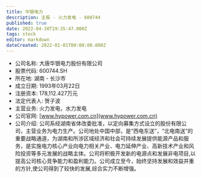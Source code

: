 ```yaml
---
title: 华银电力
description: 主板 - 火力发电 - 600744
published: true
date: 2022-04-30T19:35:47.000Z
tags: stock
editor: markdown
dateCreated: 2022-01-01T00:00:00.000Z
---
```


- 公司名称: 大唐华银电力股份有限公司
- 股票代码: 600744.SH
- 所在地: 湖南 - 长沙市
- 成立日期: 1993年03月22日
- 注册资本: 178,112.427万元
- 法定代表人: 贺子波
- 主营业务: 火力发电，水力发电
- 公司官网: [www.hypower.com.cn](www.hypower.com.cn)
- 公司介绍: 公司系经湖南省体改委批准，以定向募集方式设立的股份有限公司，主营业务为电力生产。公司地处中国中部，是“西电东送”，“北电南送”的重要战略通道，为湖南和所涉区域经济和社会可持续发展提供能源产品和服务，是实施电力核心产业向电力相关产业、电力延伸产业、高新技术产业和风险投资等多元发展的战略主体。公司将积极开发新的电源点和发展非电项目,以提高公司核心竞争能力和盈利能力。公司成立至今，始终坚持发展和效益并重的方针,使公司得到了较快的发展,综合实力不断增强。


